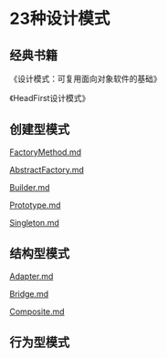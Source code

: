 # 23种设计模式

## 经典书籍

《设计模式：可复用面向对象软件的基础》

《HeadFirst设计模式》

## 创建型模式

[FactoryMethod.md](https://github.com/niu0217/Documents/blob/main/C%2B%2B/standard/DesignPatterns/FactoryMethod.md)

[AbstractFactory.md](https://github.com/niu0217/Documents/blob/main/C%2B%2B/standard/DesignPatterns/AbstractFactory.md)

[Builder.md](https://github.com/niu0217/Documents/blob/main/C%2B%2B/standard/DesignPatterns/Builder.md)

[Prototype.md](https://github.com/niu0217/Documents/blob/main/C%2B%2B/standard/DesignPatterns/Prototype.md)

[Singleton.md](https://github.com/niu0217/Documents/blob/main/C%2B%2B/standard/DesignPatterns/Singleton.md)

## 结构型模式

[Adapter.md](https://github.com/niu0217/Documents/blob/main/C%2B%2B/standard/DesignPatterns/Adapter.md)

[Bridge.md](https://github.com/niu0217/Documents/blob/main/C%2B%2B/standard/DesignPatterns/Bridge.md)

[Composite.md](https://github.com/niu0217/Documents/blob/main/C%2B%2B/standard/DesignPatterns/Composite.md)

## 行为型模式
